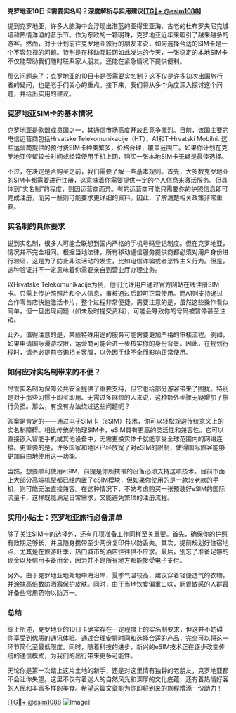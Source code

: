 **克罗地亚10日卡需要实名吗？深度解析与实用建议[[TG💪+ @esim1088](https://t.me/s/esim1088)]**

提到克罗地亚，许多人脑海中会浮现出湛蓝的亚得里亚海、古老的杜布罗夫尼克城墙和热情洋溢的音乐节。作为东欧的一颗明珠，克罗地亚近年来吸引了越来越多的游客。然而，对于计划前往克罗地亚旅行的朋友来说，如何选择合适的SIM卡是一个不容忽视的问题。特别是在移动互联网如此发达的今天，一张稳定的本地SIM卡不仅能帮助我们随时联系家人朋友，还能在紧急情况下提供便利。

那么问题来了：克罗地亚的10日卡是否需要实名制？这不仅是许多初次出国旅行者的疑问，也是老手们关心的重点。接下来，我们将从多个角度深入探讨这个问题，并给出实用的建议。

### 克罗地亚SIM卡的基本情况

克罗地亚是欧盟成员国之一，其通信市场高度开放且竞争激烈。目前，该国主要的电信运营商包括Hrvatske Telekomunikacije（HT）、A1和T-Hrvatski Mobilni. 这些运营商提供的预付费SIM卡种类繁多，价格合理，覆盖范围广。如果你计划在克罗地亚停留较长时间或经常使用手机上网，购买一张本地SIM卡无疑是最佳选择。

不过，在决定是否购买之前，我们需要了解一些基本规则。首先，大多数克罗地亚的SIM卡都需要进行注册，这意味着你需要提供一定的个人信息来激活服务。但具体到“实名制”的程度，则因运营商而异。有的运营商可能只需要你的护照信息即可完成注册，而另一些则可能要求更详细的资料。因此，了解清楚相关政策非常重要。

### 实名制的具体要求

说到实名制，很多人可能会联想到国内严格的手机号码登记制度。但在克罗地亚，情况并不完全相同。根据当地法律，所有移动通信服务提供商都必须对用户身份进行验证，这是为了防止非法活动的发生，比如电信诈骗或者恐怖主义行为。但是，这种验证并不一定意味着你需要亲自到营业厅办理业务。

以Hrvatske Telekomunikacije为例，他们允许用户通过官方网站在线注册SIM卡。只需上传护照照片和个人信息，审核通过后即可正常使用。而A1则支持通过合作零售店快速激活卡片，整个过程非常便捷。需要注意的是，虽然这些操作看似简单，但一旦出现问题（如未及时提交资料），可能会导致你的号码被暂停甚至注销。

此外，值得注意的是，某些特殊用途的服务可能需要更加严格的审核流程。例如，如果申请国际漫游权限，运营商可能会进一步核实你的身份背景。因此，在规划行程时，请务必提前咨询相关客服，以免因手续不全而影响正常使用。

### 如何应对实名制带来的不便？

尽管实名制为保障公共安全提供了重要支持，但它也给部分游客带来了困扰。特别是对于那些习惯于即买即用、无需过多麻烦的人来说，这种额外步骤无疑增加了旅行负担。那么，有没有办法绕过这些问题呢？

答案是肯定的——通过电子SIM卡（eSIM）技术，你可以轻松规避传统意义上的实名制障碍。相比传统的物理SIM卡，eSIM具有更高的灵活性和兼容性。它可以直接嵌入智能手机或其他设备中，无需更换实体卡就能享受全球范围内的网络连接。更重要的是，许多国家和地区已经放宽了对eSIM的限制，使得国际旅客能够更加自由地使用这一功能。

当然，想要顺利使用eSIM，前提是你所携带的设备必须支持这项技术。目前市面上大部分高端机型都已经内置了eSIM模块，但如果你使用的是一款较老款的手机，则可能无法直接兼容。在这种情况下，不妨考虑购买一张预装好eSIM的国际流量卡，这样既能满足日常需求，又能避免繁琐的注册流程。

### 实用小贴士：克罗地亚旅行必备清单

除了关注SIM卡的选择外，还有几项准备工作同样至关重要。首先，确保你的护照有效期足够长，并且随身携带至少两份复印件以防丢失。其次，提前规划好住宿地点，尤其是在旅游旺季，热门城市的酒店往往供不应求。最后，别忘了准备足够的现金以及信用卡备用金，因为并不是所有地方都能接受电子支付。

另外，由于克罗地亚地处地中海沿岸，夏季气温较高，建议穿着轻便透气的衣物，并涂抹高倍数防晒霜保护皮肤。同时，由于当地饮食偏重口味，肠胃敏感的人群最好备些常用药物以防万一。

### 总结

综上所述，克罗地亚的10日卡确实存在一定程度上的实名制要求，但这并不妨碍你享受到优质的通讯体验。通过合理安排时间和选择合适的产品，完全可以将这一环节简化至最低限度。同时，随着科技的进步，新兴的eSIM技术正在逐步改变传统的通信模式，为我们的出行带来更多可能性。

无论你是第一次踏上这片土地的新手，还是对这里情有独钟的老朋友，克罗地亚都不会让你失望。这里不仅有着迷人的自然风光和深厚的文化底蕴，还有着热情好客的人民和丰富多样的美食。希望这篇文章能为你即将到来的旅程增添一份助力！

[[TG💪+ @esim1088](https://t.me/s/esim1088) ![Image](https://i.postimg.cc/4NQfJmqS/Snipaste-2025-05-13-00-14-12.png)]
